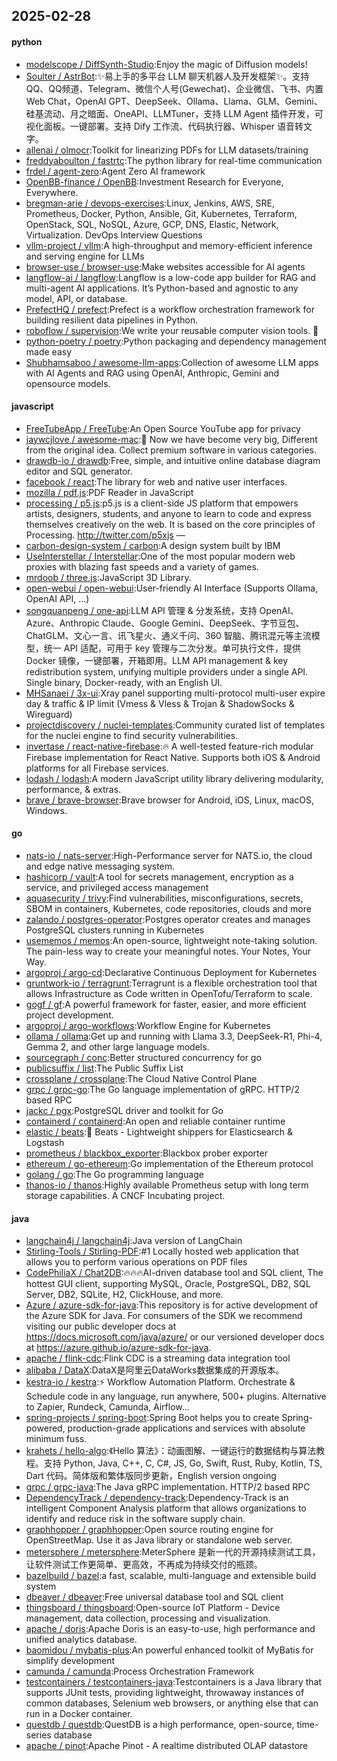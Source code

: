 ## 2025-02-28

#### python
* [modelscope / DiffSynth-Studio](https://github.com/modelscope/DiffSynth-Studio):Enjoy the magic of Diffusion models!
* [Soulter / AstrBot](https://github.com/Soulter/AstrBot):✨易上手的多平台 LLM 聊天机器人及开发框架✨。支持 QQ、QQ频道、Telegram、微信个人号(Gewechat)、企业微信、飞书、内置 Web Chat，OpenAI GPT、DeepSeek、Ollama、Llama、GLM、Gemini、硅基流动、月之暗面、OneAPI、LLMTuner，支持 LLM Agent 插件开发，可视化面板。一键部署。支持 Dify 工作流、代码执行器、Whisper 语音转文字。
* [allenai / olmocr](https://github.com/allenai/olmocr):Toolkit for linearizing PDFs for LLM datasets/training
* [freddyaboulton / fastrtc](https://github.com/freddyaboulton/fastrtc):The python library for real-time communication
* [frdel / agent-zero](https://github.com/frdel/agent-zero):Agent Zero AI framework
* [OpenBB-finance / OpenBB](https://github.com/OpenBB-finance/OpenBB):Investment Research for Everyone, Everywhere.
* [bregman-arie / devops-exercises](https://github.com/bregman-arie/devops-exercises):Linux, Jenkins, AWS, SRE, Prometheus, Docker, Python, Ansible, Git, Kubernetes, Terraform, OpenStack, SQL, NoSQL, Azure, GCP, DNS, Elastic, Network, Virtualization. DevOps Interview Questions
* [vllm-project / vllm](https://github.com/vllm-project/vllm):A high-throughput and memory-efficient inference and serving engine for LLMs
* [browser-use / browser-use](https://github.com/browser-use/browser-use):Make websites accessible for AI agents
* [langflow-ai / langflow](https://github.com/langflow-ai/langflow):Langflow is a low-code app builder for RAG and multi-agent AI applications. It’s Python-based and agnostic to any model, API, or database.
* [PrefectHQ / prefect](https://github.com/PrefectHQ/prefect):Prefect is a workflow orchestration framework for building resilient data pipelines in Python.
* [roboflow / supervision](https://github.com/roboflow/supervision):We write your reusable computer vision tools. 💜
* [python-poetry / poetry](https://github.com/python-poetry/poetry):Python packaging and dependency management made easy
* [Shubhamsaboo / awesome-llm-apps](https://github.com/Shubhamsaboo/awesome-llm-apps):Collection of awesome LLM apps with AI Agents and RAG using OpenAI, Anthropic, Gemini and opensource models.

#### javascript
* [FreeTubeApp / FreeTube](https://github.com/FreeTubeApp/FreeTube):An Open Source YouTube app for privacy
* [jaywcjlove / awesome-mac](https://github.com/jaywcjlove/awesome-mac): Now we have become very big, Different from the original idea. Collect premium software in various categories.
* [drawdb-io / drawdb](https://github.com/drawdb-io/drawdb):Free, simple, and intuitive online database diagram editor and SQL generator.
* [facebook / react](https://github.com/facebook/react):The library for web and native user interfaces.
* [mozilla / pdf.js](https://github.com/mozilla/pdf.js):PDF Reader in JavaScript
* [processing / p5.js](https://github.com/processing/p5.js):p5.js is a client-side JS platform that empowers artists, designers, students, and anyone to learn to code and express themselves creatively on the web. It is based on the core principles of Processing. http://twitter.com/p5xjs —
* [carbon-design-system / carbon](https://github.com/carbon-design-system/carbon):A design system built by IBM
* [UseInterstellar / Interstellar](https://github.com/UseInterstellar/Interstellar):One of the most popular modern web proxies with blazing fast speeds and a variety of games.
* [mrdoob / three.js](https://github.com/mrdoob/three.js):JavaScript 3D Library.
* [open-webui / open-webui](https://github.com/open-webui/open-webui):User-friendly AI Interface (Supports Ollama, OpenAI API, ...)
* [songquanpeng / one-api](https://github.com/songquanpeng/one-api):LLM API 管理 & 分发系统，支持 OpenAI、Azure、Anthropic Claude、Google Gemini、DeepSeek、字节豆包、ChatGLM、文心一言、讯飞星火、通义千问、360 智脑、腾讯混元等主流模型，统一 API 适配，可用于 key 管理与二次分发。单可执行文件，提供 Docker 镜像，一键部署，开箱即用。LLM API management & key redistribution system, unifying multiple providers under a single API. Single binary, Docker-ready, with an English UI.
* [MHSanaei / 3x-ui](https://github.com/MHSanaei/3x-ui):Xray panel supporting multi-protocol multi-user expire day & traffic & IP limit (Vmess & Vless & Trojan & ShadowSocks & Wireguard)
* [projectdiscovery / nuclei-templates](https://github.com/projectdiscovery/nuclei-templates):Community curated list of templates for the nuclei engine to find security vulnerabilities.
* [invertase / react-native-firebase](https://github.com/invertase/react-native-firebase):🔥 A well-tested feature-rich modular Firebase implementation for React Native. Supports both iOS & Android platforms for all Firebase services.
* [lodash / lodash](https://github.com/lodash/lodash):A modern JavaScript utility library delivering modularity, performance, & extras.
* [brave / brave-browser](https://github.com/brave/brave-browser):Brave browser for Android, iOS, Linux, macOS, Windows.

#### go
* [nats-io / nats-server](https://github.com/nats-io/nats-server):High-Performance server for NATS.io, the cloud and edge native messaging system.
* [hashicorp / vault](https://github.com/hashicorp/vault):A tool for secrets management, encryption as a service, and privileged access management
* [aquasecurity / trivy](https://github.com/aquasecurity/trivy):Find vulnerabilities, misconfigurations, secrets, SBOM in containers, Kubernetes, code repositories, clouds and more
* [zalando / postgres-operator](https://github.com/zalando/postgres-operator):Postgres operator creates and manages PostgreSQL clusters running in Kubernetes
* [usememos / memos](https://github.com/usememos/memos):An open-source, lightweight note-taking solution. The pain-less way to create your meaningful notes. Your Notes, Your Way.
* [argoproj / argo-cd](https://github.com/argoproj/argo-cd):Declarative Continuous Deployment for Kubernetes
* [gruntwork-io / terragrunt](https://github.com/gruntwork-io/terragrunt):Terragrunt is a flexible orchestration tool that allows Infrastructure as Code written in OpenTofu/Terraform to scale.
* [gogf / gf](https://github.com/gogf/gf):A powerful framework for faster, easier, and more efficient project development.
* [argoproj / argo-workflows](https://github.com/argoproj/argo-workflows):Workflow Engine for Kubernetes
* [ollama / ollama](https://github.com/ollama/ollama):Get up and running with Llama 3.3, DeepSeek-R1, Phi-4, Gemma 2, and other large language models.
* [sourcegraph / conc](https://github.com/sourcegraph/conc):Better structured concurrency for go
* [publicsuffix / list](https://github.com/publicsuffix/list):The Public Suffix List
* [crossplane / crossplane](https://github.com/crossplane/crossplane):The Cloud Native Control Plane
* [grpc / grpc-go](https://github.com/grpc/grpc-go):The Go language implementation of gRPC. HTTP/2 based RPC
* [jackc / pgx](https://github.com/jackc/pgx):PostgreSQL driver and toolkit for Go
* [containerd / containerd](https://github.com/containerd/containerd):An open and reliable container runtime
* [elastic / beats](https://github.com/elastic/beats):🐠 Beats - Lightweight shippers for Elasticsearch & Logstash
* [prometheus / blackbox_exporter](https://github.com/prometheus/blackbox_exporter):Blackbox prober exporter
* [ethereum / go-ethereum](https://github.com/ethereum/go-ethereum):Go implementation of the Ethereum protocol
* [golang / go](https://github.com/golang/go):The Go programming language
* [thanos-io / thanos](https://github.com/thanos-io/thanos):Highly available Prometheus setup with long term storage capabilities. A CNCF Incubating project.

#### java
* [langchain4j / langchain4j](https://github.com/langchain4j/langchain4j):Java version of LangChain
* [Stirling-Tools / Stirling-PDF](https://github.com/Stirling-Tools/Stirling-PDF):#1 Locally hosted web application that allows you to perform various operations on PDF files
* [CodePhiliaX / Chat2DB](https://github.com/CodePhiliaX/Chat2DB):🔥🔥🔥AI-driven database tool and SQL client, The hottest GUI client, supporting MySQL, Oracle, PostgreSQL, DB2, SQL Server, DB2, SQLite, H2, ClickHouse, and more.
* [Azure / azure-sdk-for-java](https://github.com/Azure/azure-sdk-for-java):This repository is for active development of the Azure SDK for Java. For consumers of the SDK we recommend visiting our public developer docs at https://docs.microsoft.com/java/azure/ or our versioned developer docs at https://azure.github.io/azure-sdk-for-java.
* [apache / flink-cdc](https://github.com/apache/flink-cdc):Flink CDC is a streaming data integration tool
* [alibaba / DataX](https://github.com/alibaba/DataX):DataX是阿里云DataWorks数据集成的开源版本。
* [kestra-io / kestra](https://github.com/kestra-io/kestra):⚡ Workflow Automation Platform. Orchestrate & Schedule code in any language, run anywhere, 500+ plugins. Alternative to Zapier, Rundeck, Camunda, Airflow...
* [spring-projects / spring-boot](https://github.com/spring-projects/spring-boot):Spring Boot helps you to create Spring-powered, production-grade applications and services with absolute minimum fuss.
* [krahets / hello-algo](https://github.com/krahets/hello-algo):《Hello 算法》：动画图解、一键运行的数据结构与算法教程。支持 Python, Java, C++, C, C#, JS, Go, Swift, Rust, Ruby, Kotlin, TS, Dart 代码。简体版和繁体版同步更新，English version ongoing
* [grpc / grpc-java](https://github.com/grpc/grpc-java):The Java gRPC implementation. HTTP/2 based RPC
* [DependencyTrack / dependency-track](https://github.com/DependencyTrack/dependency-track):Dependency-Track is an intelligent Component Analysis platform that allows organizations to identify and reduce risk in the software supply chain.
* [graphhopper / graphhopper](https://github.com/graphhopper/graphhopper):Open source routing engine for OpenStreetMap. Use it as Java library or standalone web server.
* [metersphere / metersphere](https://github.com/metersphere/metersphere):MeterSphere 是新一代的开源持续测试工具，让软件测试工作更简单、更高效，不再成为持续交付的瓶颈。
* [bazelbuild / bazel](https://github.com/bazelbuild/bazel):a fast, scalable, multi-language and extensible build system
* [dbeaver / dbeaver](https://github.com/dbeaver/dbeaver):Free universal database tool and SQL client
* [thingsboard / thingsboard](https://github.com/thingsboard/thingsboard):Open-source IoT Platform - Device management, data collection, processing and visualization.
* [apache / doris](https://github.com/apache/doris):Apache Doris is an easy-to-use, high performance and unified analytics database.
* [baomidou / mybatis-plus](https://github.com/baomidou/mybatis-plus):An powerful enhanced toolkit of MyBatis for simplify development
* [camunda / camunda](https://github.com/camunda/camunda):Process Orchestration Framework
* [testcontainers / testcontainers-java](https://github.com/testcontainers/testcontainers-java):Testcontainers is a Java library that supports JUnit tests, providing lightweight, throwaway instances of common databases, Selenium web browsers, or anything else that can run in a Docker container.
* [questdb / questdb](https://github.com/questdb/questdb):QuestDB is a high performance, open-source, time-series database
* [apache / pinot](https://github.com/apache/pinot):Apache Pinot - A realtime distributed OLAP datastore
